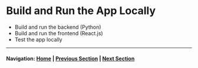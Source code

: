 # Build and Run the App Locally

- Build and run the backend (Python)
- Build and run the frontend (React.js)
- Test the app locally

---
#### Navigation: [Home](../../README.md) | [Previous Section](../02_setup/README.md) | [Next Section](../04_deploy/README.md)